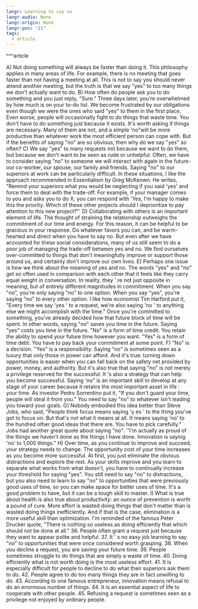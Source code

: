 ```yaml
---
langr: Learning to say no
langr-audio: None
langr-origin: None
langr-pos: "21"
tags:
  - article
---
```


^^^article

A) Not doing something will always be faster than doing it. This philosophy applies in many areas of life. For example, there is no meeting that goes faster than not having a meeting at all. This is not to say you should never attend another meeting, but the truth is that we say "yes" to too many things we don't actually want to do. 
B) How often do people ask you to do something and you just reply, "Sure." Three days later, you're overwhelmed by how much is on your to-do list. We become frustrated by our obligations even though we were the ones who said "yes" to them in the first place. Even worse, people will occasionally fight to do things that waste time. You don't have to do something just because it exists. It's worth asking if things are necessary. Many of them are not, and a simple 'no"will be more productive than whatever work the most efficient person can cope with. But if the benefits of saying "no" are so obvious, then why do we say "yes" so often? 
C) We say "yes" to many requests not because we want to do them, but because we don't want to be seen as rude or unhelpful. Often, we have to consider saying "no" to someone we will interact with again in the future-our co-worker, our spouse, our family and friends. Saying "no" to our superiors at work can be particularly difficult. In these situations, I like the approach recommended in Essentialism by Greg McKeown. He writes, "Remind your superiors what you would be neglecting if you said 'yes' and force them to deal with the trade-off. For example, if your manager comes to you and asks you to do X, you can respond with 'Yes, I'm happy to make this the priority. Which of these other projects should I deprioritize to pay attention to this new project?"' 
D) Collaborating with others is an important element of life. The thought of straining the relationship outweighs the commitment of our time and energy. For this reason, it can be helpful to be gracious in your response. Do whatever favors you can, and be warm-hearted and direct when you have to say no. But even after we have accounted for these social considerations, many of us still seem to do a poor job of managing the trade-off between yes and no. We find ourselves over-committed to things that don't meaningfully improve or support those around us, and certainly don't improve our own lives. 
E) Perhaps one issue is how we think about the meaning of yes and no. The words "yes" and "no" get so often used in comparison with each other that it feels like they carry equal weight in conversation. In reality, they ' re not just opposite in meaning, but of entirely different magnitudes in commitment. When you say "no", you're only saying "no" to one option. When you say "yes", you're saying "no" to every other option. I like how economist Tim Harford put it, "Every time we say 'yes ' to a request, we're also saying 'no ' to anything else we might accomplish with the time." Once you're committed to something, you've already decided how that future block of time will be spent. In other words, saying "no" saves you time in the future. Saying "yes" costs you time in the future. "No" is a form of time credit. You retain the ability to spend your future time however you want. "Yes" is a form of time debt. You have to pay back your commitment at some point. 
F) "No" is a decision. "Yes" is a responsibility. Saying "no" is sometimes seen as a luxury that only those in power can afford. And it's true: turning down opportunities is easier when you can fall back on the safety net provided by power, money, and authority. But it's also true that saying "no" is not merely a privilege reserved for the successful. It 's also a strategy that can help you become successful. Saying 'no" is an important skill to develop at any stage of your career because it retains the most important asset in life : your time. As investor Pedro Sorrentino put it, "If you don't guard your time, people will steal it from you." You need to say "no" to whatever isn't leading you toward your goals. 
G) Nobody embodied this idea better than Steve Jobs, who said, "People think focus means saying 'y es ' to the thing you've got to focus on. But that's not what it means at all. It means saying 'no' to the hundred other good ideas that there are. You have to pick carefully." Jobs had another great quote about saying "no": ''I'm actually as proud of the things we haven't done as the things I have done. Innovation is saying 'no' to 1,000 things."
H) Over time, as you continue to improve and succeed, your strategy needs to change. The opportunity cost of your time increases as you become more successful. At first, you just eliminate the obvious distractions and explore the rest. As your skills improve and you learn to separate what works from what doesn't, you have to continually increase your threshold for saying "yes". You still need to say "no" to distractions, but you also need to learn to say "no" to opportunities that were previously good uses of time, so you can make space for better uses of time. It's a good problem to have, but it can be a tough skill to master. 
I) What is true about health is also true about productivity: an ounce of prevention is worth a pound of cure. More effort is wasted doing things that don't matter than is wasted doing things inefficiently. And if that is the case, elimination is a more useful skill than optimization. I'm reminded of the famous Peter Drucker quote, "There is nothing so useless as doing efficiently that which should not be done at all." 
36. People often grant a request just because they want to appear polite and helpful. 
37. It ' s no easy job learning to say "no" to opportunities that were once considered worth grasping. 
38. When you decline a request, you are saving your future time. 
39. People sometimes struggle to do things that are simply a waste of time. 
40. Doing efficiently what is not worth doing is the most useless effort. 
41. It is especially difficult for people to decline to do what their superiors ask them to do. 
42. People agree to do too many things they are in fact unwilling to do. 
43. According to one famous entrepreneur, innovation means refusal to do an enormous number of things. 
44. It is an essential aspect of life to cooperate with other people. 
45. Refusing a request is sometimes seen as a privilege not enjoyed by ordinary people.

